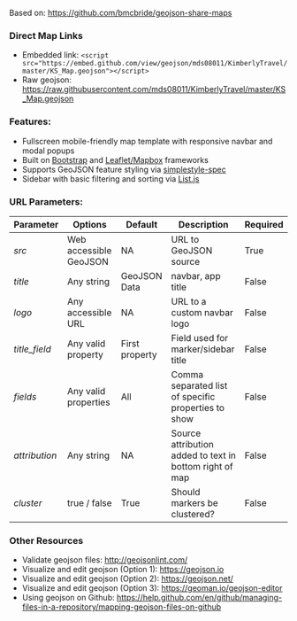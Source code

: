 Based on: https://github.com/bmcbride/geojson-share-maps

### Direct Map Links
- Embedded link: ```<script src="https://embed.github.com/view/geojson/mds08011/KimberlyTravel/master/KS_Map.geojson"></script>```
- Raw geojson: https://raw.githubusercontent.com/mds08011/KimberlyTravel/master/KS_Map.geojson

### Features:

- Fullscreen mobile-friendly map template with responsive navbar and modal popups
- Built on [Bootstrap](http://getbootstrap.com/) and [Leaflet/Mapbox](http://leafletjs.com/) frameworks
- Supports GeoJSON feature styling via [simplestyle-spec](https://github.com/mapbox/simplestyle-spec/)
- Sidebar with basic filtering and sorting via [List.js](http://www.listjs.com/)


### URL Parameters:

| Parameter     | Options                 | Default       | Description                                              | Required |
| ------------- | ----------------------- | ------------- | -------------------------------------------------------- | -------- |
| _src_         | Web accessible GeoJSON  | NA            | URL to GeoJSON source                                    | True     |
| _title_       | Any string              | GeoJSON Data  | navbar, app title                                        | False    |
| _logo_        | Any accessible URL      | NA            | URL to a custom navbar logo                              | False    |
| _title_field_ | Any valid property      | First property| Field used for marker/sidebar title                      | False    |
| _fields_      | Any valid properties    | All           | Comma separated list of specific properties to show      | False    |
| _attribution_ | Any string              | NA            | Source attribution added to text in bottom right of map  | False    |
| _cluster_     | true / false            | True          | Should markers be clustered?                             | False    |

### Other Resources

- Validate geojson files: http://geojsonlint.com/
- Visualize and edit geojson (Option 1): https://geojson.io
- Visualize and edit geojson (Option 2): https://geojson.net/
- Visualize and edit geojson (Option 3): https://geoman.io/geojson-editor
- Using geojson on Github: https://help.github.com/en/github/managing-files-in-a-repository/mapping-geojson-files-on-github
